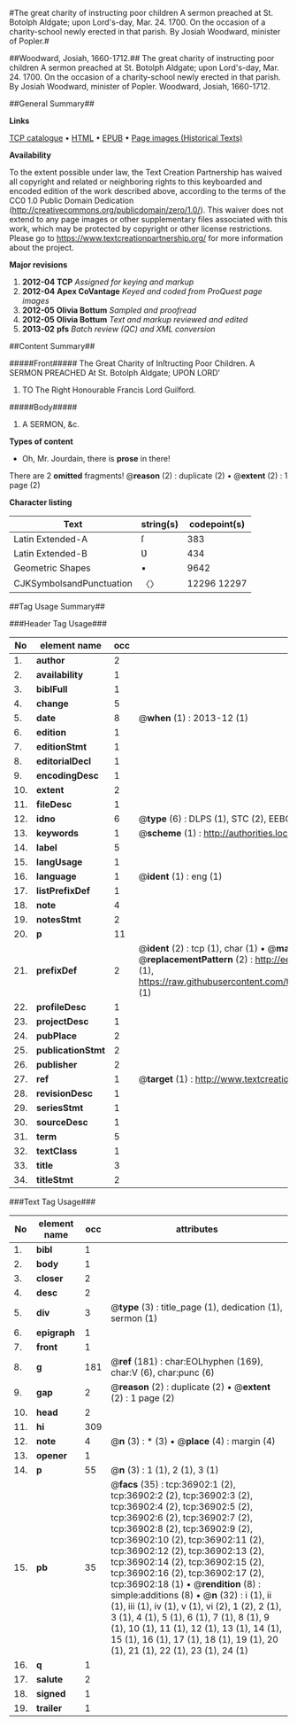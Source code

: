 #The great charity of instructing poor children A sermon preached at St. Botolph Aldgate; upon Lord's-day, Mar. 24. 1700. On the occasion of a charity-school newly erected in that parish. By Josiah Woodward, minister of Popler.#

##Woodward, Josiah, 1660-1712.##
The great charity of instructing poor children A sermon preached at St. Botolph Aldgate; upon Lord's-day, Mar. 24. 1700. On the occasion of a charity-school newly erected in that parish. By Josiah Woodward, minister of Popler.
Woodward, Josiah, 1660-1712.

##General Summary##

**Links**

[TCP catalogue](http://www.ota.ox.ac.uk/tcp/)  • 
[HTML](http://tei.it.ox.ac.uk/tcp/Texts-HTML/free/A67/A67013.html)  • 
[EPUB](http://tei.it.ox.ac.uk/tcp/Texts-EPUB/free/A67/A67013.epub) • 
[Page images (Historical Texts)](https://historicaltexts.jisc.ac.uk/eebo-99832429e)

**Availability**

To the extent possible under law, the Text Creation Partnership has waived all copyright and related or neighboring rights to this keyboarded and encoded edition of the work described above, according to the terms of the CC0 1.0 Public Domain Dedication (http://creativecommons.org/publicdomain/zero/1.0/). This waiver does not extend to any page images or other supplementary files associated with this work, which may be protected by copyright or other license restrictions. Please go to https://www.textcreationpartnership.org/ for more information about the project.

**Major revisions**

1. __2012-04__ __TCP__ *Assigned for keying and markup*
1. __2012-04__ __Apex CoVantage__ *Keyed and coded from ProQuest page images*
1. __2012-05__ __Olivia Bottum__ *Sampled and proofread*
1. __2012-05__ __Olivia Bottum__ *Text and markup reviewed and edited*
1. __2013-02__ __pfs__ *Batch review (QC) and XML conversion*

##Content Summary##

#####Front#####
The Great Charity of Inſtructing Poor Children. A SERMON PREACHED At St. Botolph Aldgate; UPON LORD'
1. TO The Right Honourable Francis Lord Guilford.

#####Body#####

1. A SERMON, &c.

**Types of content**

  * Oh, Mr. Jourdain, there is **prose** in there!

There are 2 **omitted** fragments! 
 @__reason__ (2) : duplicate (2)  •  @__extent__ (2) : 1 page (2)

**Character listing**


|Text|string(s)|codepoint(s)|
|---|---|---|
|Latin Extended-A|ſ|383|
|Latin Extended-B|Ʋ|434|
|Geometric Shapes|▪|9642|
|CJKSymbolsandPunctuation|〈〉|12296 12297|

##Tag Usage Summary##

###Header Tag Usage###

|No|element name|occ|attributes|
|---|---|---|---|
|1.|__author__|2||
|2.|__availability__|1||
|3.|__biblFull__|1||
|4.|__change__|5||
|5.|__date__|8| @__when__ (1) : 2013-12 (1)|
|6.|__edition__|1||
|7.|__editionStmt__|1||
|8.|__editorialDecl__|1||
|9.|__encodingDesc__|1||
|10.|__extent__|2||
|11.|__fileDesc__|1||
|12.|__idno__|6| @__type__ (6) : DLPS (1), STC (2), EEBO-CITATION (1), PROQUEST (1), VID (1)|
|13.|__keywords__|1| @__scheme__ (1) : http://authorities.loc.gov/ (1)|
|14.|__label__|5||
|15.|__langUsage__|1||
|16.|__language__|1| @__ident__ (1) : eng (1)|
|17.|__listPrefixDef__|1||
|18.|__note__|4||
|19.|__notesStmt__|2||
|20.|__p__|11||
|21.|__prefixDef__|2| @__ident__ (2) : tcp (1), char (1)  •  @__matchPattern__ (2) : ([0-9\-]+):([0-9IVX]+) (1), (.+) (1)  •  @__replacementPattern__ (2) : http://eebo.chadwyck.com/downloadtiff?vid=$1&page=$2 (1), https://raw.githubusercontent.com/textcreationpartnership/Texts/master/tcpchars.xml#$1 (1)|
|22.|__profileDesc__|1||
|23.|__projectDesc__|1||
|24.|__pubPlace__|2||
|25.|__publicationStmt__|2||
|26.|__publisher__|2||
|27.|__ref__|1| @__target__ (1) : http://www.textcreationpartnership.org/docs/. (1)|
|28.|__revisionDesc__|1||
|29.|__seriesStmt__|1||
|30.|__sourceDesc__|1||
|31.|__term__|5||
|32.|__textClass__|1||
|33.|__title__|3||
|34.|__titleStmt__|2||


###Text Tag Usage###

|No|element name|occ|attributes|
|---|---|---|---|
|1.|__bibl__|1||
|2.|__body__|1||
|3.|__closer__|2||
|4.|__desc__|2||
|5.|__div__|3| @__type__ (3) : title_page (1), dedication (1), sermon (1)|
|6.|__epigraph__|1||
|7.|__front__|1||
|8.|__g__|181| @__ref__ (181) : char:EOLhyphen (169), char:V (6), char:punc (6)|
|9.|__gap__|2| @__reason__ (2) : duplicate (2)  •  @__extent__ (2) : 1 page (2)|
|10.|__head__|2||
|11.|__hi__|309||
|12.|__note__|4| @__n__ (3) : * (3)  •  @__place__ (4) : margin (4)|
|13.|__opener__|1||
|14.|__p__|55| @__n__ (3) : 1 (1), 2 (1), 3 (1)|
|15.|__pb__|35| @__facs__ (35) : tcp:36902:1 (2), tcp:36902:2 (2), tcp:36902:3 (2), tcp:36902:4 (2), tcp:36902:5 (2), tcp:36902:6 (2), tcp:36902:7 (2), tcp:36902:8 (2), tcp:36902:9 (2), tcp:36902:10 (2), tcp:36902:11 (2), tcp:36902:12 (2), tcp:36902:13 (2), tcp:36902:14 (2), tcp:36902:15 (2), tcp:36902:16 (2), tcp:36902:17 (2), tcp:36902:18 (1)  •  @__rendition__ (8) : simple:additions (8)  •  @__n__ (32) : i (1), ii (1), iii (1), iv (1), v (1), vi (2), 1 (2), 2 (1), 3 (1), 4 (1), 5 (1), 6 (1), 7 (1), 8 (1), 9 (1), 10 (1), 11 (1), 12 (1), 13 (1), 14 (1), 15 (1), 16 (1), 17 (1), 18 (1), 19 (1), 20 (1), 21 (1), 22 (1), 23 (1), 24 (1)|
|16.|__q__|1||
|17.|__salute__|2||
|18.|__signed__|1||
|19.|__trailer__|1||
